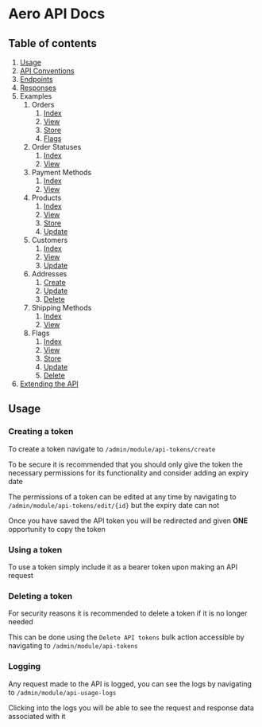 # Aero API Docs

## Table of contents

1. [Usage](#usage)
2. [API Conventions](CONVENTIONS.md)
3. [Endpoints](ENDPOINTS.md)
4. [Responses](RESPONSES.md)
5. Examples
   1. Orders
      1. [Index](Examples/Order/INDEX.md)
      2. [View](Examples/Order/VIEW.md)
      3. [Store](Examples/Order/STORE.md)
      4. [Flags](Examples/Order/FLAGS.md)
   2. Order Statuses
      1. [Index](Examples/OrderStatus/INDEX.md)
      2. [View](Examples/OrderStatus/VIEW.md)
   3. Payment Methods
      1. [Index](Examples/PaymentMethod/INDEX.md)
      2. [View](Examples/PaymentMethod/VIEW.md)
   4. Products
      1. [Index](Examples/Product/INDEX.md)
      2. [View](Examples/Product/VIEW.md)
      3. [Store](Examples/Product/STORE.md)
      4. [Update](Examples/Product/UPDATE.md)
   5. Customers
       1. [Index](Examples/Customer/INDEX.md)
       2. [View](Examples/Customer/VIEW.md)
       3. [Update](Examples/Customer/UPDATE.md)
   6. Addresses
       1. [Create](Examples/Address/STORE.md)
       2. [Update](Examples/Address/UPDATE.md)
       3. [Delete](Examples/Address/DELETE.md)
   7. Shipping Methods
      1. [Index](Examples/ShippingMethod/INDEX.md)
      2. [View](Examples/ShippingMethod/VIEW.md)
   8. Flags
      1. [Index](Examples/Flag/INDEX.md)
      2. [View](Examples/Flag/VIEW.md)
      3. [Store](Examples/Flag/STORE.md)
      4. [Update](Examples/Flag/UPDATE.md)
      5. [Delete](Examples/Flag/DELETE.md)
6. [Extending the API](EXTENDING.md) 

## Usage

### Creating a token

To create a token navigate to `/admin/module/api-tokens/create`

To be secure it is recommended that you should only give the token the necessary permissions for its functionality and consider adding an expiry date

The permissions of a token can be edited at any time by navigating to `/admin/module/api-tokens/edit/{id}` but the expiry date can not

Once you have saved the API token you will be redirected and given **ONE** opportunity to copy the token

### Using a token

To use a token simply include it as a bearer token upon making an API request

### Deleting a token

For security reasons it is recommended to delete a token if it is no longer needed

This can be done using the `Delete API tokens` bulk action accessible by navigating to `/admin/module/api-tokens`

### Logging

Any request made to the API is logged, you can see the logs by navigating to `/admin/module/api-usage-logs`

Clicking into the logs you will be able to see the request and response data associated with it
